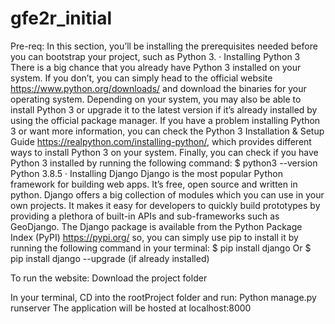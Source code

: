 # gfe2r_initial

Pre-req:
In this section, you’ll be installing the prerequisites needed before you can bootstrap your project, such as Python 3.
 ·         Installing Python 3
There is a big chance that you already have Python 3 installed on your system. If you don’t, you can simply head to the official website
https://www.python.org/downloads/  and download the binaries for your operating system.
Depending on your system, you may also be able to install Python 3 or upgrade it to the latest version if it’s already installed by using the official package manager.
If you have a problem installing Python 3 or want more information, you can check the Python 3 Installation & Setup Guide https://realpython.com/installing-python/, which provides different ways to install Python 3 on your system.
Finally, you can check if you have Python 3 installed by running the following command:
$ python3 --version
Python 3.8.5 
·         Installing Django
Django is the most popular Python framework for building web apps. It’s free, open source and written in python. Django offers a big collection of modules which you can use in your own projects. It makes it easy for developers to quickly build prototypes by providing a plethora of built-in APIs and sub-frameworks such as GeoDjango. 
The Django package is available from the Python Package Index (PyPI)
https://pypi.org/ so, you can simply use pip to install it by running the following command in your terminal:
$ pip install django
Or         $ pip install django  --upgrade (if already installed)

To run the website:
Download the project folder

In your terminal, CD into the rootProject folder and run:
	Python manage.py runserver
The application will be hosted at localhost:8000

